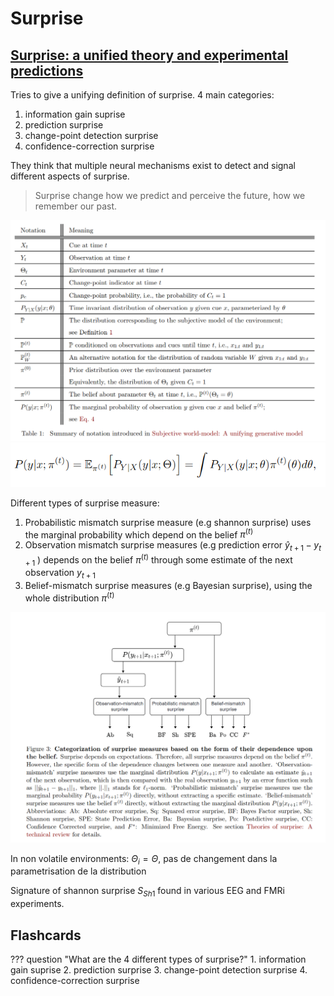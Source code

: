 # Surprise

## [Surprise: a unified theory and experimental predictions](https://www.biorxiv.org/content/10.1101/2021.11.01.466796v1.full.pdf)

Tries to give a unifying definition of surprise. 4 main categories:

1. information gain suprise
2. prediction surprise
3. change-point detection surprise
4. confidence-correction surprise

They think that multiple neural mechanisms exist to detect and signal different aspects of surprise.

>Surprise change how we predict and perceive the future, how we remember our past.

![](fig/surprise_notation.png) ![](fig/surprise_marginale.png)

Different types of surprise measure:

1. Probabilistic mismatch surprise measure (e.g shannon surprise) uses the marginal probability which depend on the belief $\pi^{(t)}$
2. Observation mismatch surprise measures (e.g prediction error $\hat{y}_{t+1}-y_{t+1}$ ) depends on the belief $\pi^{(t)}$ through some estimate of the next observation $y_{t+1}$
3. Belief-mismatch surprise measures (e.g Bayesian surprise), using the whole distribution $\pi^{(t)}$

![Categorization of surprise measures based on the form of their dependence upon the belief](fig/surprise_different_surprise.png)

In non volatile environments: $\Theta_i = \Theta$, pas de changement dans la parametrisation de la distribution

Signature of shannon surprise $S_{Sh1}$ found in various EEG and FMRi experiments.

## Flashcards

??? question "What are the 4 different types of surprise?"
    1. information gain suprise
    2. prediction surprise
    3. change-point detection surprise
    4. confidence-correction surprise
